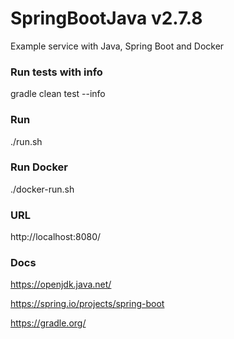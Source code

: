 # SpringBootJava v2.7.8

Example service with Java, Spring Boot and Docker

### Run tests with info

gradle clean test --info

### Run

./run.sh

### Run Docker

./docker-run.sh

### URL

http://localhost:8080/

### Docs

https://openjdk.java.net/

https://spring.io/projects/spring-boot

https://gradle.org/
